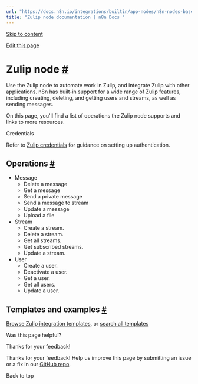 ```yaml
---
url: "https://docs.n8n.io/integrations/builtin/app-nodes/n8n-nodes-base.zulip/"
title: "Zulip node documentation | n8n Docs "
---
```


[Skip to content](https://docs.n8n.io/integrations/builtin/app-nodes/n8n-nodes-base.zulip/#zulip-node)

[Edit this page](https://github.com/n8n-io/n8n-docs/edit/main/docs/integrations/builtin/app-nodes/n8n-nodes-base.zulip.md "Edit this page")

# Zulip node [\#](https://docs.n8n.io/integrations/builtin/app-nodes/n8n-nodes-base.zulip/\#zulip-node "Permanent link")

Use the Zulip node to automate work in Zulip, and integrate Zulip with other applications. n8n has built-in support for a wide range of Zulip features, including creating, deleting, and getting users and streams, as well as sending messages.

On this page, you'll find a list of operations the Zulip node supports and links to more resources.

Credentials

Refer to [Zulip credentials](https://docs.n8n.io/integrations/builtin/credentials/zulip/) for guidance on setting up authentication.

## Operations [\#](https://docs.n8n.io/integrations/builtin/app-nodes/n8n-nodes-base.zulip/\#operations "Permanent link")

- Message
  - Delete a message
  - Get a message
  - Send a private message
  - Send a message to stream
  - Update a message
  - Upload a file
- Stream
  - Create a stream.
  - Delete a stream.
  - Get all streams.
  - Get subscribed streams.
  - Update a stream.
- User
  - Create a user.
  - Deactivate a user.
  - Get a user.
  - Get all users.
  - Update a user.

## Templates and examples [\#](https://docs.n8n.io/integrations/builtin/app-nodes/n8n-nodes-base.zulip/\#templates-and-examples "Permanent link")

[Browse Zulip integration templates](https://n8n.io/integrations/zulip/), or [search all templates](https://n8n.io/workflows/)

Was this page helpful?






Thanks for your feedback!






Thanks for your feedback! Help us improve this page by submitting an issue or a fix in our [GitHub repo](https://github.com/n8n-io/n8n-docs).


Back to top